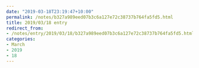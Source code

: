 ```yaml
---
date: "2019-03-18T23:19:47+10:00"
permalink: /notes/b327a989eed07b3c6a127e72c38737b764fa5fd5.html
title: 2019/03/18 entry
redirect_from:
- /notes/entry/2019/03/18/b327a989eed07b3c6a127e72c38737b764fa5fd5.html
categories:
- March
- 2019
- 18
---
```

